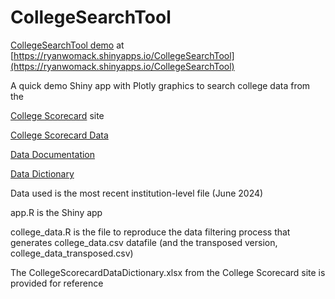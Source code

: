 # CollegeSearchTool

[CollegeSearchTool demo](https://ryanwomack.shinyapps.io/CollegeSearchTool) at [https://ryanwomack.shinyapps.io/CollegeSearchTool](https://ryanwomack.shinyapps.io/CollegeSearchTool)

A quick demo Shiny app with Plotly graphics to search college data from the 

[College Scorecard](https://collegescorecard.ed.gov/) site

[College Scorecard Data](https://collegescorecard.ed.gov/data/)

[Data Documentation](https://collegescorecard.ed.gov/assets/InstitutionDataDocumentation.pdf)

[Data Dictionary](https://collegescorecard.ed.gov/assets/CollegeScorecardDataDictionary.xlsx)

Data used is the most recent institution-level file (June 2024)

app.R is the Shiny app

college_data.R is the file to reproduce the data filtering process that generates college_data.csv datafile (and the transposed version, college_data_transposed.csv)

The CollegeScorecardDataDictionary.xlsx from the College Scorecard site is provided for reference

